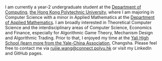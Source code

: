 I am currently a year-2 undergraduate student at the [Department of Computing](https://www.polyu.edu.hk/comp), [the Hong Kong Polytechnic University](https://www.polyu.edu.hk), where I am majoring in Computer Science with a minor in Applied Mathematics at the [Department of Applied Mathematics](https://www.polyu.edu.hk/ama/). I am broadly interested in Theoretical Computer Science and the interdisciplinary areas of Computer Science, Economics and Finance, especially for Algorithmic Game Theory, Mechanism Design and Algorithmic Trading. Prior to that, I enjoyed my time at the [Yali High School (learn more from the Yale-China Association](https://www.yalechina.org/who-we-are), Changsha. Please feel free to contact me via ruijie.wang@connect.polyu.hk or visit my LinkedIn and GitHub pages.

